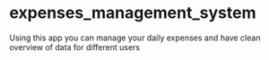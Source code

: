 # expenses_management_system
Using this app you can manage your daily expenses and have clean overview of data for different users
